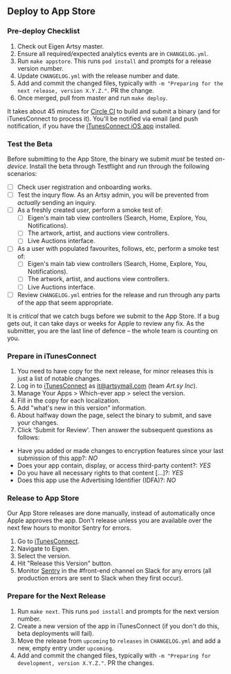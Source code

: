 ## Deploy to App Store

### Pre-deploy Checklist

1. Check out Eigen Artsy master.
1. Ensure all required/expected analytics events are in `CHANGELOG.yml`.
1. Run `make appstore`. This runs `pod install` and prompts for a release version number.
1. Update `CHANGELOG.yml` with the release number and date.
1. Add and commit the changed files, typically with `-m "Preparing for the next release, version X.Y.Z."`. PR the change.
1. Once merged, pull from master and run `make deploy`.

It takes about 45 minutes for [Circle CI](https://circleci.com/gh/artsy/eigen) to build and submit a binary (and for iTunesConnect to process it). You'll be notified via email (and push notification, if you have the [iTunesConnect iOS app](https://itunes.apple.com/us/app/itunes-connect/id376771144?mt=8) installed.

### Test the Beta

Before submitting to the App Store, the binary we submit *must* be tested *on-device*. Install the beta through Testflight and run through the following scenarios:

- [ ] Check user registration and onboarding works.
- [ ] Test the inqury flow. As an Artsy admin, you will be prevented from _actually_ sending an inquiry.
- [ ] As a freshly created user, perform a smoke test of: 
  - [ ] Eigen's main tab view controllers (Search, Home, Explore, You, Notifications).
  - [ ] The artwork, artist, and auctions view controllers.
  - [ ] Live Auctions interface.
- [ ] As a user with populated favourites, follows, etc, perform a smoke test of: 
  - [ ] Eigen's main tab view controllers (Search, Home, Explore, You, Notifications).
  - [ ] The artwork, artist, and auctions view controllers.
  - [ ] Live Auctions interface.
- [ ] Review `CHANGELOG.yml` entries for the release and run through any parts of the app that seem appropriate.

It is *critical* that we catch bugs before we submit to the App Store. If a bug gets out, it can take days or weeks for Apple to review any fix. As the submitter, you are the last line of defence – the whole team is counting on you.

### Prepare in iTunesConnect

1. You need to have copy for the next release, for minor releases this is just a list of notable changes.
1. Log in to [iTunesConnect](https://itunesconnect.apple.com) as it@artsymail.com (team _Art.sy Inc_).
1. Manage Your Apps > Which-ever app > select the version.
1. Fill in the copy for each localization.
1. Add "what's new in this version" information.
1. About halfway down the page, select the binary to submit, and save your changes.
1. Click 'Submit for Review'. Then answer the subsequent questions as follows:
  * Have you added or made changes to encryption features since your last submission of this app?: *NO*
  * Does your app contain, display, or access third-party content?: *YES*
  * Do you have all necessary rights to that content […]?: *YES*
  * Does this app use the Advertising Identifier (IDFA)?: *NO*

### Release to App Store

Our App Store releases are done manually, instead of automatically once Apple approves the app. Don't release unless you are available over the next few hours to monitor Sentry for errors.

1. Go to [iTunesConnect](https://itunesconnect.apple.com).
1. Navigate to Eigen.
1. Select the version.
1. Hit "Release this Version" button.
1. Monitor [Sentry](https://sentry.io/artsynet/eigen/) in the #front-end channel on Slack for any errors (all production errors are sent to Slack when they first occur).

### Prepare for the Next Release

1. Run `make next`. This runs `pod install` and prompts for the next version number.
1. Create a new version of the app in iTunesConnect (if you don't do this, beta deployments will fail).
1. Move the release from `upcoming` to `releases` in `CHANGELOG.yml` and add a new, empty entry under `upcoming`.
1. Add and commit the changed files, typically with `-m "Preparing for development, version X.Y.Z."`. PR the changes.
